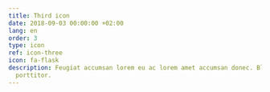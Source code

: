 ```yaml
---
title: Third icon
date: 2018-09-03 00:00:00 +02:00
lang: en
order: 3
type: icon
ref: icon-three
icon: fa-flask
description: Feugiat accumsan lorem eu ac lorem amet accumsan donec. Blandit orci
  porttitor.
---
```



